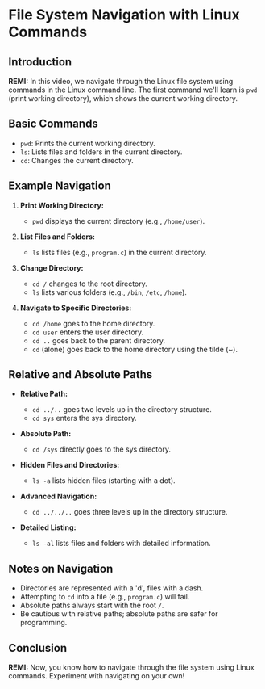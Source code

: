 # File System Navigation with Linux Commands

## Introduction
**REMI:** In this video, we navigate through the Linux file system using commands in the Linux command line. The first command we'll learn is `pwd` (print working directory), which shows the current working directory.

## Basic Commands
- `pwd`: Prints the current working directory.
- `ls`: Lists files and folders in the current directory.
- `cd`: Changes the current directory.

## Example Navigation
1. **Print Working Directory:**
   - `pwd` displays the current directory (e.g., `/home/user`).

2. **List Files and Folders:**
   - `ls` lists files (e.g., `program.c`) in the current directory.

3. **Change Directory:**
   - `cd /` changes to the root directory.
   - `ls` lists various folders (e.g., `/bin`, `/etc`, `/home`).

4. **Navigate to Specific Directories:**
   - `cd /home` goes to the home directory.
   - `cd user` enters the user directory.
   - `cd ..` goes back to the parent directory.
   - `cd` (alone) goes back to the home directory using the tilde (~).

## Relative and Absolute Paths
- **Relative Path:**
  - `cd ../..` goes two levels up in the directory structure.
  - `cd sys` enters the sys directory.

- **Absolute Path:**
  - `cd /sys` directly goes to the sys directory.

- **Hidden Files and Directories:**
  - `ls -a` lists hidden files (starting with a dot).

- **Advanced Navigation:**
  - `cd ../../..` goes three levels up in the directory structure.

- **Detailed Listing:**
  - `ls -al` lists files and folders with detailed information.

## Notes on Navigation
- Directories are represented with a 'd', files with a dash.
- Attempting to `cd` into a file (e.g., `program.c`) will fail.
- Absolute paths always start with the root `/`.
- Be cautious with relative paths; absolute paths are safer for programming.

## Conclusion
**REMI:** Now, you know how to navigate through the file system using Linux commands. Experiment with navigating on your own!

